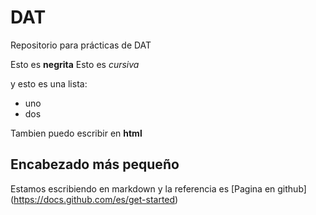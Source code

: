 # DAT
Repositorio para prácticas de DAT 

Esto es **negrita** 
Esto es *cursiva*

y esto es una lista:

- uno
- dos 

Tambien puedo escribir en <b>html </b>
## Encabezado más pequeño 

Estamos escribiendo en markdown y la referencia es 
[Pagina en github] (https://docs.github.com/es/get-started)


